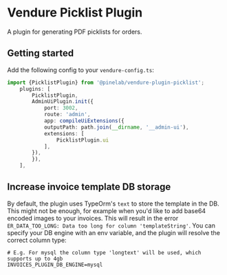 # Vendure Picklist Plugin

A plugin for generating PDF picklists for orders.

## Getting started

Add the following config to your `vendure-config.ts`:

```ts
import {PicklistPlugin} from '@pinelab/vendure-plugin-picklist';
    plugins: [
        PicklistPlugin,
        AdminUiPlugin.init({
            port: 3002,
            route: 'admin',
            app: compileUiExtensions({
            outputPath: path.join(__dirname, '__admin-ui'),
            extensions: [
                PicklistPlugin.ui
            ],
        }),
        }),
    ],
```

## Increase invoice template DB storage

By default, the plugin uses TypeOrm's `text` to store the template in the DB. This might not be enough, for example when you'd like to add base64 encoded images to your invoices. This will result in the error `ER_DATA_TOO_LONG: Data too long for column 'templateString'`. You can specify your DB engine with an env variable, and the plugin will resolve the correct column type:

```shell
# E.g. For mysql the column type 'longtext' will be used, which supports up to 4gb
INVOICES_PLUGIN_DB_ENGINE=mysql
```
